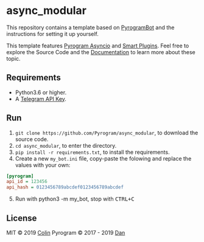 # async_modular

This repository contains a template based on [PyrogramBot](https://github.com/Pyrogram/Assistant) and the instructions for setting it up yourself.

This template features [Pyrogram Asyncio](https://github.com/pyrogram/pyrogram/issues/181) and [Smart Plugins](https://docs.pyrogram.org/topics/smart-plugins). Feel free to explore the Source Code and the [Documentation](https://docs.pyrogram.org) to learn more about these topic.

## Requirements

* Python3.6 or higher.
* A [Telegram API Key](https://docs.pyrogram.org/intro/setup#api-keys).

## Run

1. `git clone https://github.com/Pyrogram/async_modular`, to download the source code.
2. `cd async_modular`, to enter the directory.
3. `pip install -r requirements.txt`, to install the requirements.
4. Create a new `my_bot.ini` file, copy-paste the folowing and replace the values with your own:

```ini
[pyrogram]
api_id = 123456
api_hash = 0123456789abcdef0123456789abcdef
```

5. Run with python3 -m my_bot, stop with <kbd>CTRL+C</kbd>

## License

MIT © 2019 [Colin](https://github.com/ColinTheShark)
Pyrogram © 2017 - 2019 [Dan](https://github.com/delivrance)
